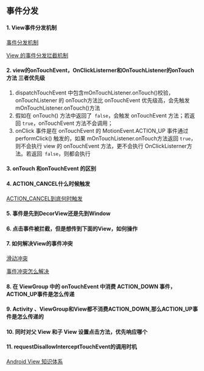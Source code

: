 ## 事件分发

#### 1. View事件分发机制

[事件分发机制](https://www.jianshu.com/p/238d1b753e64)

[View 的事件分发拦截机制](https://juejin.cn/post/6844903957064581127)

#### 2. view的onTouchEvent，OnClickListerner和OnTouchListener的onTouch方法 三者优先级

1. dispatchTouchEvent 中包含mOnTouchListener.onTouch()校验，onTouchListener 的 onTouch方法比 onTouchEvent 优先级高，会先触发 mOnTouchListener.onTouch()方法
2. 假如在 onTouch() 方法中返回了` false`，会触发 onTouchEvent  方法；若返回 `true`，onTouchEvent 方法不会调用；
3. onClick 事件是在 onTouchEvent 的 MotionEvent.ACTION_UP 事件通过 performClick() 触发的，如果 mOnTouchListener.onTouch方法返回 `true`，则不会执行 view 的 onTouchEvent 方法，更不会执行 OnClickListerner方法。若返回` false`，则都会执行

#### 3. onTouch 和onTouchEvent 的区别



#### 4. ACTION_CANCEL什么时候触发

[ACTION_CANCEL到底何时触发](https://juejin.cn/post/7004794729237856287)

#### 5. 事件是先到DecorView还是先到Window



#### 6. 点击事件被拦截，但是想传到下面的View，如何操作



#### 7. 如何解决View的事件冲突

[滑动冲突](https://www.jianshu.com/p/982a83271327)

[事件冲突怎么解决](https://juejin.cn/post/7190737198600159292)

#### 8. 在 ViewGroup 中的 onTouchEvent 中消费 ACTION_DOWN 事件，ACTION_UP事件是怎么传递

#### 9.  Activity 、ViewGroup和View都不消费ACTION_DOWN,那么ACTION_UP事件是怎么传递的

#### 10. 同时对父 View 和子 View 设置点击方法，优先响应哪个

#### 11. requestDisallowInterceptTouchEvent的调用时机

[Android View 知识体系](https://mp.weixin.qq.com/s/Vzo4qDg9U7W9-1UPesoy3Q)


